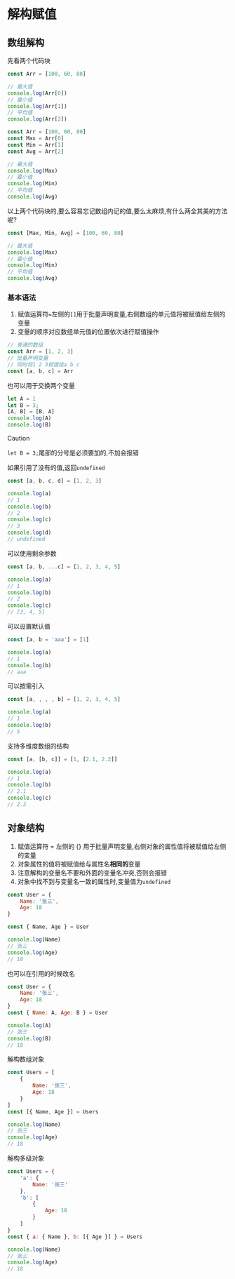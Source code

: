 # 解构赋值

## 数组解构

先看两个代码块

```js
const Arr = [100, 60, 80]

// 最大值
console.log(Arr[0])
// 最小值
console.log(Arr[1])
// 平均值
console.log(Arr[2])
```

```js
const Arr = [100, 60, 80]
const Max = Arr[0]
const Min = Arr[1]
const Avg = Arr[2]

// 最大值
console.log(Max)
// 最小值
console.log(Min)
// 平均值
console.log(Avg)
```

以上两个代码块的,要么容易忘记数组内记的值,要么太麻烦,有什么两全其美的方法呢?

```js
const [Max, Min, Avg] = [100, 60, 80]

// 最大值
console.log(Max)
// 最小值
console.log(Min)
// 平均值
console.log(Avg)
```

### 基本语法

1. 赋值运算符`=`左侧的`[]`用于批量声明变量,右侧数组的单元值将被赋值给左侧的变量
2. 变量的顺序对应数组单元值的位置依次进行赋值操作

```js
// 普通的数组
const Arr = [1, 2, 3]
// 批量声明变量
// 同时将1 2 3赋值给a b c
const [a, b, c] = Arr
```

也可以用于交换两个变量

```js
let A = 1
let B = 3;
[A, B] = [B, A]
console.log(A)
console.log(B)
```

> [!caution]
>
> `let B = 3;`尾部的分号是必须要加的,不加会报错

如果引用了没有的值,返回`undefined`

```js
const [a, b, c, d] = [1, 2, 3]

console.log(a)
// 1
console.log(b)
// 2
console.log(c)
// 3
console.log(d)
// undefined
```

可以使用剩余参数

```js
const [a, b, ...c] = [1, 2, 3, 4, 5]

console.log(a)
// 1
console.log(b)
// 2
console.log(c)
// [3, 4, 5]
```

可以设置默认值

```js
const [a, b = 'aaa'] = [1]

console.log(a)
// 1
console.log(b)
// aaa
```

可以按需引入

```js
const [a, , , , b] = [1, 2, 3, 4, 5]

console.log(a)
// 1
console.log(b)
// 5
```

支持多维度数组的结构

```js
const [a, [b, c]] = [1, [2.1, 2.2]]

console.log(a)
// 1
console.log(b)
// 2.1
console.log(c)
// 2.2
```

## 对象结构

1. 赋值运算符 = 左侧的 {} 用于批量声明变量,右侧对象的属性值将被赋值给左侧的变量
2. 对象属性的值将被赋值给与属性名**相同的**变量
3. 注意解构的变量名不要和外面的变量名冲突,否则会报错
4. 对象中找不到与变量名一致的属性时,变量值为`undefined`

```js
const User = {
    Name: '张三',
    Age: 18
}

const { Name, Age } = User

console.log(Name)
// 张三
console.log(Age)
// 18
```

也可以在引用的时候改名

```js
const User = {
    Name: '张三',
    Age: 18
}
const { Name: A, Age: B } = User

console.log(A)
// 张三
console.log(B)
// 18
```

解构数组对象

```js
const Users = [
    {
        Name: '张三',
        Age: 18
    }
]
const [{ Name, Age }] = Users

console.log(Name)
// 张三
console.log(Age)
// 18
```

解构多级对象

```js
const Users = {
    'a': {
        Name: '张三'
    },
    'b': [
        {
            Age: 18
        }
    ]
}
const { a: { Name }, b: [{ Age }] } = Users

console.log(Name)
// 张三
console.log(Age)
// 18
```

